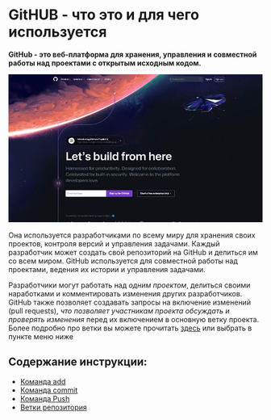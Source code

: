 # GitHUB - что это и для чего используется

**GitHub - это веб-платформа для хранения, управления и совместной работы над проектами  с открытым исходным кодом.**

![](/images/github.jpg)



Она используется разработчиками по всему миру для хранения своих проектов, контроля версий и управления задачами. Каждый разработчик может создать свой репозиторий на GitHub и делиться им со всем миром. GitHub используется для совместной работы над проектами, ведения их истории и управления задачами. 

Разработчики могут работать над _одним проектом_, делиться своими наработками и комментировать изменения других разработчиков. GitHub также позволяет создавать запросы на включение изменений (pull requests), _что позволяет участникам проекта обсуждать и проверять изменения_ перед их включением в основную ветку проекта. Более подробно про ветки вы можете прочитать [здесь](/branches.md) или выбрать в пункте меню ниже

## Содержание инструкции: 
* [Команда add](/add.md)
* [Команда commit](/commit.md)
* [Команда Push](/push.md)
* [Ветки репозитория](/branches.md)






